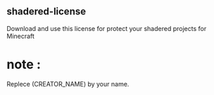 ## shadered-license
Download and use this license for protect your shadered projects for Minecraft
# note :
Replece (CREATOR_NAME) by your name.
